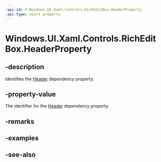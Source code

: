 ```yaml
---
-api-id: P:Windows.UI.Xaml.Controls.RichEditBox.HeaderProperty
-api-type: winrt property
---
```


<!-- Property syntax
public Windows.UI.Xaml.DependencyProperty HeaderProperty { get; }
-->

# Windows.UI.Xaml.Controls.RichEditBox.HeaderProperty

## -description
Identifies the [Header](richeditbox_header.md) dependency property.



## -property-value
The identifier for the [Header](richeditbox_header.md) dependency property.

## -remarks

## -examples

## -see-also
